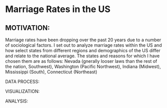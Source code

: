 # Marriage Rates in the US

## MOTIVATION:
Marriage rates have been dropping over the past 20 years due to a number of sociological factors. I set out to analyze marriage rates within the US and how select states from  different regions and demographics of the US differ and relate to the national average. The states and reasons for which I have chosen them are as follows: Nevada (gnerally looser laws than the rest of the nation, Southwest), Washington (Pacific Northwest), Indiana (Midwest), Mississippi (South), Connecticut (Northeast)
  
DATA PROCESS:
  

VISUALIZATION:
  
  
ANALYSIS:

